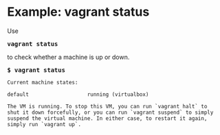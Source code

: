 # Example: vagrant status
Use <pre><b>vagrant status</pre></b> to check whether a machine is up or down.

<pre>
<b>$ vagrant status</b>
</pre>
```
Current machine states:

default                   running (virtualbox)

The VM is running. To stop this VM, you can run `vagrant halt` to
shut it down forcefully, or you can run `vagrant suspend` to simply
suspend the virtual machine. In either case, to restart it again,
simply run `vagrant up`.
```
